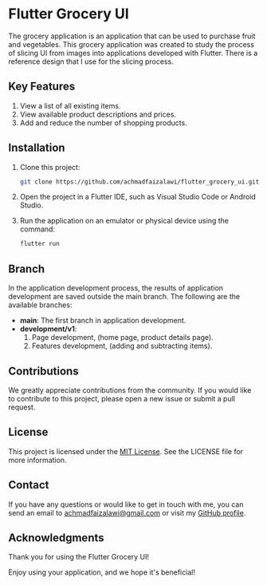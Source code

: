 # Flutter Grocery UI

The grocery application is an application that can be used to purchase fruit and vegetables. This grocery application was created to study the process of slicing UI from images into applications developed with Flutter. There is a reference design that I use for the slicing process.

## Key Features

1. View a list of all existing items.
2. View available product descriptions and prices.
3. Add and reduce the number of shopping products.

## Installation

1. Clone this project:

   ```bash
   git clone https://github.com/achmadfaizalawi/flutter_grocery_ui.git

2. Open the project in a Flutter IDE, such as Visual Studio Code or Android Studio.

3. Run the application on an emulator or physical device using the command:
   ```bash
   flutter run

## Branch

In the application development process, the results of application development are saved outside the main branch. The following are the available branches:
- **main**: The first branch in application development.
- **development/v1**: 
  1. Page development, (home page, product details page).
  2. Features development, (adding and subtracting items).

## Contributions
We greatly appreciate contributions from the community. If you would like to contribute to this project, please open a new issue or submit a pull request.

## License
This project is licensed under the [MIT License](https://github.com/achmadfaizalawi/flutter_grocery_ui/blob/main/LICENSE). See the LICENSE file for more information.

## Contact
If you have any questions or would like to get in touch with me, you can send an email to achmadfaizalawi@gmail.com or visit my [GitHub profile](https://github.com/achmadfaizalawi).

## Acknowledgments
Thank you for using the Flutter Grocery UI!

Enjoy using your application, and we hope it's beneficial!